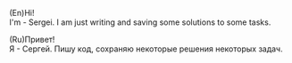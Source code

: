 (En)Hi!<br>
I'm - Sergei. I am just writing and saving some solutions to some tasks.


(Ru)Привет!<br>
Я - Сергей. Пишу код, сохраняю некоторые решения некоторых задач.

<!---
- 👋 Hi, I’m @hero331
- 👀 I’m interested in ...
- 🌱 I’m currently learning ...
- 💞️ I’m looking to collaborate on ...
- 📫 How to reach me ...

hero331/hero331 is a ✨ special ✨ repository because its `README.md` (this file) appears on your GitHub profile.
You can click the Preview link to take a look at your changes.
--->
